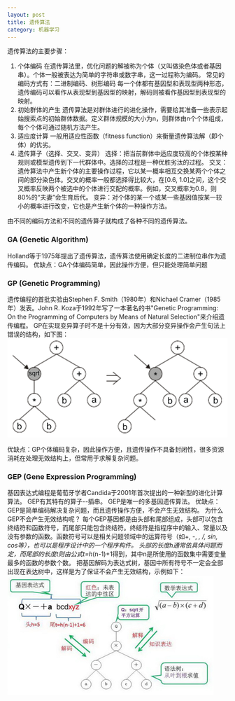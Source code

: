 ```yaml
---
layout: post
title: 遗传算法
category: 机器学习
---
```


遗传算法的主要步骤：
1. 个体编码
在遗传算法里，优化问题的解被称为个体（又叫做染色体或者基因串）。个体一般被表达为简单的字符串或数字串，这一过程称为编码。
常见的编码方式有：二进制编码、树形编码
每一个体都有基因型和表现型两种形态，遗传编码可以看作从表现型到基因型的映射，解码则被看作基因型到表现型的映射。
2. 初始群体的产生
遗传算法是对群体进行的进化操作，需要给其准备一些表示起始搜索点的初始群体数据。定义群体规模的大小为n，则群体由n个个体组成，每个个体可通过随机方法产生。
3. 适应度计算
一般用适应性函数（fitness function）来衡量遗传算法解（即个体）的优劣。
4. 遗传算子（选择、交叉、变异）
选择：把当前群体中适应度较高的个体按某种规则或模型遗传到下一代群体中。选择的过程是一种优胜劣汰的过程。
交叉：遗传算法中产生新个体的主要操作过程，它以某一概率相互交换某两个个体之间的部分染色体。交叉的概率一般都选择得比较大，在[0.6, 1.0]之间，这个交叉概率反映两个被选中的个体进行交配的概率。例如，交叉概率为0.8，则80%的“夫妻”会生育后代。
变异：对个体的某一个或某一些基因值按某一较小的概率进行改变，它也是产生新个体的一种操作方法。

由不同的编码方法和不同的遗传算子就构成了各种不同的遗传算法。

### GA (Genetic Algorithm)
Holland等于1975年提出了遗传算法，遗传算法使用确定长度的二进制位串作为遗传编码。
优缺点：GA个体编码简单，因此操作方便，但只能处理简单问题

### GP (Genetic Programming)
遗传编程的首批实验由Stephen F. Smith（1980年）和Nichael Cramer（1985年）发表。John R. Koza于1992年写了一本著名的书"Genetic Programming: On the Programming of Computers by Means of Natural Selection"来介绍遗传编程。
GP在实现变异算子时不是十分有效，因为大部分变异操作会产生句法上错误的结构，如下图：
![GeneticProgramming](/figures/GeneticProgramming.png)

优缺点：GP个体编码复杂，因此操作方便，且遗传操作不具备封闭性，很多资源消耗在处理无效结构上，但常用于求解复杂问题。

### GEP (Gene Expression Programming)
基因表达式编程是葡萄牙学者Candida于2001年首次提出的一种新型的进化计算算法。
GEP有其特有的算子--插串。
GEP是唯一的多基因遗传算法。
优缺点：GEP是简单编码解决复杂问题，而且遗传操作方便，不会产生无效结构。
为什么GEP不会产生无效结构呢？
每个GEP基因都是由头部和尾部组成，头部可以包含终结符和函数符号，而尾部只能包含终结符。终结符是指程序中的输入、常量以及没有参数的函数。函数符号可以是相关问题领域中的运算符号（如+, -, *, /, sin, cos等），也可以是程序设计中的一个程序构件。
头部的长度h通常依具体问题而定，而尾部的长度t则由公式t=h*(n-1)+1得到，其中n是所使用的函数集中需要变量最多的函数的参数个数。
把基因解码为表达式树，基因中所有符号不一定会全部出现在表达树中，这样是为了保证不会产生无效结构，示例如下：
![GeneticProgramming-tree](/figures/GeneticProgramming-tree.png)
